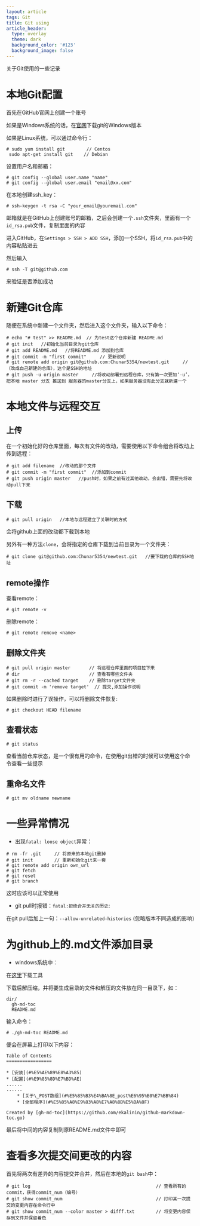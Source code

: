 ```yaml
---
layout: article
tags: Git
title: Git using
article_header:
  type: overlay
  theme: dark
  background_color: '#123'
  background_image: false
---
```


关于Git使用的一些记录

<!--more-->


# 本地Git配置

首先在GitHub官网上创建一个账号

如果是Windows系统的话，在[官网](https://www.git-scm.com/download)下载git的Windows版本

如果是Linux系统，可以通过命令行：
```
# sudo yum install git        // Centos
 sudo apt-get install git    // Debian
```

设置用户名和邮箱：
```
# git config --global user.name "name"
# git config --global user.email "email@xx.com"
```

在本地创建ssh_key：
```
# ssh-keygen -t rsa -C "your_email@youremail.com"
```
邮箱就是在GitHub上创建账号的邮箱，之后会创建一个`.ssh`文件夹，里面有一个`id_rsa.pub`文件，复制里面的内容

进入GitHub，在`Settings > SSH > ADD SSH`，添加一个SSH，将`id_rsa.pub`中的内容粘贴进去

然后输入
```
# ssh -T git@github.com
```
来验证是否添加成功

# 新建Git仓库

随便在系统中新建一个文件夹，然后进入这个文件夹，输入以下命令：

```
# echo "# test" >> README.md  // 为test这个仓库新建 README.md
# git init   //初始化当前目录为git仓库
# git add README.md   //将README.md 添加到仓库
# git commit -m "first commit"     // 更新说明
# git remote add origin git@github.com:Chunar5354/newtest.git     //（改成自己新建的仓库），这个是SSH的地址
# git push -u origin master     //将改动部署到远程仓库，只有第一次要加‘-u’，把本地 master 分支 推送到 服务器的master分支上，如果服务器没有此分支就新建一个
```

# 本地文件与远程交互

## 上传
在一个初始化好的仓库里面，每次有文件的改动，需要使用以下命令组合将改动上传到远程：
```
# git add filename  //改动的那个文件
# git commit -m "first commit"  //添加到commit
# git push origin master   //push时，如果之前有过其他改动，会出错，需要先将改动pull下来
```

## 下载

```
# git pull origin   //本地与远程建立了关联时的方式
```
会将github上面的改动都下载到本地

另外有一种方法`clone`，会将指定的仓库下载到当前目录为一个文件夹：
```
# git clone git@github.com:Chunar5354/newtest.git   //要下载的仓库的SSH地址
```

## remote操作

查看remote：
```
# git remote -v
```

删除remote：
```
# git remote remove <name>
```

## 删除文件夹

```
# git pull origin master       // 将远程仓库里面的项目拉下来
# dir                          // 查看有哪些文件夹
# git rm -r --cached target    // 删除target文件夹
# git commit -m 'remove target'  // 提交,添加操作说明
```

如果删除时进行了误操作，可以将删除文件恢复:
```
# git checkout HEAD filename
``` 

## 查看状态

```
# git status
```
查看当前仓库状态，是一个很有用的命令，在使用git出错的时候可以使用这个命令查看一些提示

## 重命名文件

```
# git mv oldname newname
```

# 一些异常情况

-  出现`fatal: loose object`异常：

```
# rm -fr .git     // 将原来的本地git删掉
# git init        // 重新初始化git来一套
# git remote add origin own_url
# git fetch
# git reset
# git branch
```
这时应该可以正常使用
  
- git pull时报错：`fatal:拒绝合并无关的历史`:

在git pull后加上一句：`--allow-unrelated-histories`  (忽略版本不同造成的影响)


# 为github上的.md文件添加目录

- windows系统中：

在[这里](https://github.com/ekalinin/github-markdown-toc.go/releases)下载工具

下载后解压缩，并将要生成目录的文件和解压的文件放在同一目录下，如：
```
dir/
  gh-md-toc
  README.md
```

输入命令：
```
# ./gh-md-toc README.md
```

便会在屏幕上打印以下内容：
```
Table of Contents
=================

* [安装](#%E5%AE%89%E8%A3%85)
* [配置](#%E9%85%8D%E7%BD%AE)
......
......
    * [关于\_POST数组](#%E5%85%B3%E4%BA%8E_post%E6%95%B0%E7%BB%84)
    * [全部程序](#%E5%85%A8%E9%83%A8%E7%A8%8B%E5%BA%8F)

Created by [gh-md-toc](https://github.com/ekalinin/github-markdown-toc.go)

```
最后将中间的内容复制到原README.md文件中即可

# 查看多次提交间更改的内容

首先将两次有差异的内容提交并合并，然后在本地的`git bash`中：
```
# git log                                               // 查看所有的commit，获得commit_num（编号）
# git show commit_num                                   // 打印某一次提交的变更内容在命令行中
# git show commit_num --color master > difff.txt        // 将变更内容保存到文件并保留着色
```
